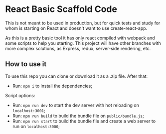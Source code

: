 # React Basic Scaffold Code

This is not meant to be used in production, but for quick tests and study for whom is starting on React and doesn't want to use create-react-app.

As this is a pretty basic tool it has only react compiled with webpack and some scripts to help you starting. This project will have other branches with more complex solutions, as Express, redux, server-side rendering, etc.


## How to use it
To use this repo you can clone or download it as a .zip file. After that:

- Run: `npm i` to install the dependencies;


Script options:

- Run: `npm run dev` to start the dev server with hot reloading on `localhost:3001`;
- Run: `npm run build` to build the bundle file on `public/bundle.js`;
- Run: `npm run start` to build the bundle file and create a web server to run on `localhost:3000`;


